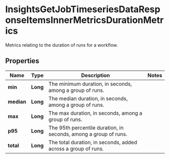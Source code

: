 

# InsightsGetJobTimeseriesDataResponseItemsInnerMetricsDurationMetrics

Metrics relating to the duration of runs for a workflow.

## Properties

| Name | Type | Description | Notes |
|------------ | ------------- | ------------- | -------------|
|**min** | **Long** | The minimum duration, in seconds, among a group of runs. |  |
|**median** | **Long** | The median duration, in seconds, among a group of runs. |  |
|**max** | **Long** | The max duration, in seconds, among a group of runs. |  |
|**p95** | **Long** | The 95th percentile duration, in seconds, among a group of runs. |  |
|**total** | **Long** | The total duration, in seconds, added across a group of runs. |  |



